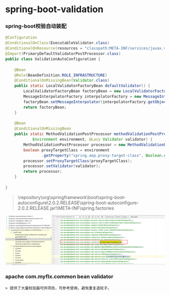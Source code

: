 # spring-boot-validation

### spring-boot校验自动装配

```java
@Configuration
@ConditionalOnClass(ExecutableValidator.class)
@ConditionalOnResource(resources = "classpath:META-INF/services/javax.validation.spi.ValidationProvider")
@Import(PrimaryDefaultValidatorPostProcessor.class)
public class ValidationAutoConfiguration {

	@Bean
	@Role(BeanDefinition.ROLE_INFRASTRUCTURE)
	@ConditionalOnMissingBean(Validator.class)
	public static LocalValidatorFactoryBean defaultValidator() {
		LocalValidatorFactoryBean factoryBean = new LocalValidatorFactoryBean();
		MessageInterpolatorFactory interpolatorFactory = new MessageInterpolatorFactory();
		factoryBean.setMessageInterpolator(interpolatorFactory.getObject());
		return factoryBean;
	}

	@Bean
	@ConditionalOnMissingBean
	public static MethodValidationPostProcessor methodValidationPostProcessor(
			Environment environment, @Lazy Validator validator) {
		MethodValidationPostProcessor processor = new MethodValidationPostProcessor();
		boolean proxyTargetClass = environment
				.getProperty("spring.aop.proxy-target-class", Boolean.class, true);
		processor.setProxyTargetClass(proxyTargetClass);
		processor.setValidator(validator);
		return processor;
	}

}
```

> \repository\org\springframework\boot\spring-boot-autoconfigure\2.0.2.RELEASE\spring-boot-autoconfigure-2.0.2.RELEASE.jar!\META-INF\spring.factories

![1566828471237](uml/1566828471237.png)

### apache com.myflx.common bean validator

	> 提供了大量校验器可供项目，可参考使用，避免重复造轮子。



